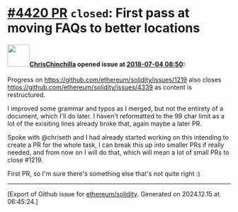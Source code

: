 # [\#4420 PR](https://github.com/ethereum/solidity/pull/4420) `closed`: First pass at moving FAQs to better locations

#### <img src="https://avatars.githubusercontent.com/u/42080?u=54f700afa4263a5f86d2036b7ae598c2a2b419c0&v=4" width="50">[ChrisChinchilla](https://github.com/ChrisChinchilla) opened issue at [2018-07-04 08:50](https://github.com/ethereum/solidity/pull/4420):

Progress on https://github.com/ethereum/solidity/issues/1219 also closes https://github.com/ethereum/solidity/issues/4339 as content is restructured.

I improved some grammar and typos as I merged, but not the entirety of a document, which I'll do later. I haven't reformatted to the 99 char limit as a lot of the exisiting lines already broke that, again maybe a later PR.

Spoke with @chriseth and I had already started working on this intending to create a PR for the whole task, I can break this up into smaller PRs if really needed, and from now on I will do that, which will mean a lot of small PRs to close #1219.

First PR, so I'm sure there's something else that's not quite right :)




-------------------------------------------------------------------------------



[Export of Github issue for [ethereum/solidity](https://github.com/ethereum/solidity). Generated on 2024.12.15 at 06:45:24.]
